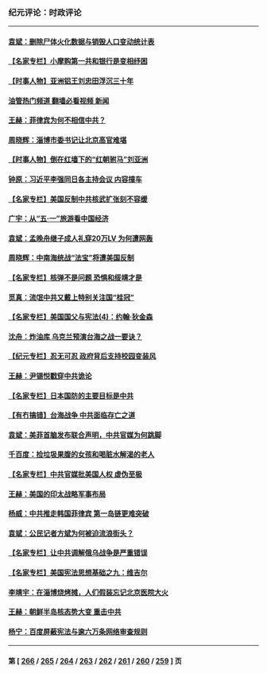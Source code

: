 ### 纪元评论：时政评论
---
#### [袁斌：删除尸体火化数据与销毁人口变动统计表](../../pages/nsc1025/n13990193.md?05080330) 
#### [【名家专栏】小摩购第一共和银行是变相纾困](../../pages/nsc1025/n13990390.md?05080330) 
#### [【时事人物】亚洲铝王刘忠田浮沉三十年](../../pages/nsc1025/n13989710.md?05080330) 
#### [油管热门频道 翻墙必看视频 新闻](ok?05080330)
#### [王赫：菲律宾为何不相信中共？](../../pages/nsc1025/n13989939.md?05080330) 
#### [周晓辉：淄博市委书记让北京高官难堪](../../pages/nsc1025/n13989807.md?05080330) 
#### [【时事人物】倒在红墙下的“红朝驸马”刘亚洲](../../pages/nsc1025/n13989704.md?05080330) 
#### [钟原：习近平李强同日各主持会议 内容撞车](../../pages/nsc1025/n13989345.md?05080330) 
#### [【名家专栏】美国反制中共核武扩张刻不容缓](../../pages/nsc1025/n13988132.md?05080330) 
#### [广宇：从“五·一”旅游看中国经济](../../pages/nsc1025/n13989448.md?05080330) 
#### [袁斌：孟晚舟继子成人礼穿20万LV 为何遭网轰](../../pages/nsc1025/n13989427.md?05080330) 
#### [周晓辉：中南海统战“法宝”将遭美国反制](../../pages/nsc1025/n13989154.md?05080330) 
#### [【名家专栏】核弹不是问题 恐惧和绥靖才是](../../pages/nsc1025/n13987231.md?05080330) 
#### [觅真：流氓中共又戴上特别关注国“桂冠”](../../pages/nsc1025/n13988957.md?05080330) 
#### [【名家专栏】美国国父与宪法(4)：约翰‧狄金森](../../pages/nsc1025/n13985200.md?05080330) 
#### [沈舟：炸油库 乌克兰预演台海之战一要诀？](../../pages/nsc1025/n13988506.md?05080330) 
#### [【纪元专栏】忍无可忍 政府背后支持校园变装风](../../pages/nsc1025/n13988361.md?05080330) 
#### [王赫：尹锡悦戳穿中共诡论](../../pages/nsc1025/n13988281.md?05080330) 
#### [【名家专栏】日本国防的主要目标是中共](../../pages/nsc1025/n13986529.md?05080330) 
#### [【有冇搞错】台海战争 中共面临存亡之道](../../pages/nsc1025/n13987819.md?05080330) 
#### [袁斌：美菲首脑发布联合声明，中共官媒为何跳脚](../../pages/nsc1025/n13987906.md?05080330) 
#### [千百度：捡垃圾果腹的女孩和喝脏水解渴的老人](../../pages/nsc1025/n13987918.md?05080330) 
#### [【名家专栏】中共官媒批美国人权 虚伪至极](../../pages/nsc1025/n13986615.md?05080330) 
#### [王赫：美国的印太战略军事布局](../../pages/nsc1025/n13987265.md?05080330) 
#### [杨威：中共推走韩国菲律宾 第一岛链更难突破](../../pages/nsc1025/n13986940.md?05080330) 
#### [袁斌：公民记者方斌为何被迫流浪街头？](../../pages/nsc1025/n13987063.md?05080330) 
#### [【名家专栏】让中共调解俄乌战争是严重错误](../../pages/nsc1025/n13986532.md?05080330) 
#### [【名家专栏】美国宪法思想基础之九：维吉尔](../../pages/nsc1025/n13982835.md?05080330) 
#### [李靖宇：在淄博烧烤摊，人们假装忘记北京医院大火](../../pages/nsc1025/n13986326.md?05080330) 
#### [王赫：朝鲜半岛核态势大变 重击中共](../../pages/nsc1025/n13986183.md?05080330) 
#### [杨宁：百度屏蔽宪法与逾六万条网络审查规则](../../pages/nsc1025/n13986006.md?05080330) 

---
#### 第 [ [266](./266.md?05080330) / [265](./265.md?05080330) / [264](./264.md?05080330) / [263](./263.md?05080330) / [262](./262.md?05080330) / [261](./261.md?05080330) / [260](./260.md?05080330) / [259](./259.md?05080330) ] 页
